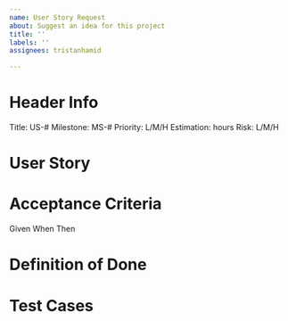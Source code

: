 ```yaml
---
name: User Story Request
about: Suggest an idea for this project
title: ''
labels: ''
assignees: tristanhamid

---
```


# Header Info
Title: US-#
Milestone: MS-#
Priority: L/M/H
Estimation: hours
Risk: L/M/H

# User Story 


# Acceptance Criteria
Given 
When 
Then 

# Definition of Done


# Test Cases
